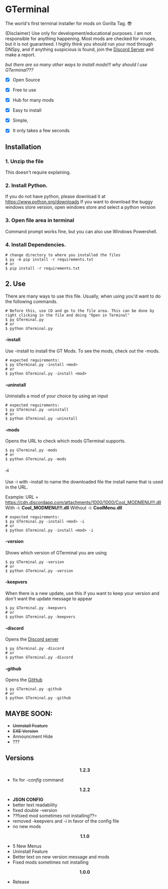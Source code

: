 # GTerminal
The world's first terminal installer for mods on Gorilla Tag. 😎

(Disclaimer) Use only for development/educational purposes. I am not responsible for anything happening.
Most mods are checked for viruses, but it is not guaranteed. I highly think you should run your mod through DNSpy, and if anything suspicious is found, join the <a href="https://discord.gg/Fa36fvAdXE">Discord Server</a> and make a report.

*but there are so many other ways to install mods!!! why should I use GTerminal???*
- [x] Open Source
- [x] Free to use
- [x] Hub for many mods
- [x] Easy to install
- [x] Simple, 
- [x] It only takes a few seconds


## Installation
### 1. Unzip the file
This doesn't require explaining.

### 2. Install Python.
If you do not have python, please download it at https://www.python.org/downloads
If you want to download the buggy windows store version, open windows store and select a python version

### 3. Open file area in terminal
Command prompt works fine, but you can also use Windows Powershell.

### 4. Install Dependencies.
```console
# change directory to where you installed the files
$ py -m pip install -r requirements.txt
# or
$ pip install -r requirements.txt
```

## 2. Use
There are many ways to use this file. Usually, when using you'd want to do the following commands.
```console
# Before this, use CD and go to the file area. This can be done by right clicking in the file and doing "Open in Terminal"
$ py GTerminal.py
# or
$ python GTerminal.py
```

#### -install
Use -install to install the GT Mods. To see the mods, check out the -mods.
```console
# expected requirements:
$ py GTerminal.py -install <mod>
# or
$ python GTerminal.py -install <mod>
```
#### -uninstall
Uninstalls a mod of your choice by using an input
```console
# expected requirements:
$ py GTerminal.py -uninstall
# or
$ python GTerminal.py -uninstall
```
#### -mods
Opens the URL to check which mods GTerminal supports.
```console
$ py GTerminal.py -mods
# or
$ python GTerminal.py -mods
```
#### -i
Use -i with -install to name the downloaded file the install name that is used in the URL.

Example:
URL = https://cdn.discordapp.com/attachments/1000/1000/Cool_MODMENU!!!.dll
With -i:
**Cool_MODMENU!!!.dll**
Without -i:
**CoolMenu.dll**
```console
# expected requirements:
$ py GTerminal.py -install <mod> -i
# or
$ python GTerminal.py -install <mod> -i
```
#### -version
Shows which version of GTerminal you are using
```console
$ py GTerminal.py -version
# or
$ python GTerminal.py -version
```
#### -keepvers
When there is a new update, use this if you want to keep your version and don't want the update message to appear
```console
$ py GTerminal.py -keepvers
# or
$ python GTerminal.py -keepvers
```
#### -discord
Opens the <a href="https://discord.gg/Fa36fvAdXE">Discord server</a>
```console
$ py GTerminal.py -discord
# or
$ python GTerminal.py -discord
```
#### -github
Opens the <a href="https://github.com/Silentious/GTerminal">GitHub</a>
```console
$ py GTerminal.py -github
# or
$ python GTerminal.py -github
```

## MAYBE SOON:
- ~~Uninstall Feature~~
- ~~EXE Version~~
- Announcment Hide
- ???

## Versions

<div align="center">

**1.2.3**

</div>

- fix for _-config_ command

<div align="center">

**1.2.2**

</div>

- **JSON CONFIG**
- better text readability
- fixed double -version
- ??fixed mod sometimes not installing??=
- removed -keepvers and -i in favor of the config file
- no new mods

<div align="center">

**1.1.0**

</div>

- 5 New Menus
- Uninstall Feature
- Better text on new version message and mods
- Fixed mods sometimes not installing

<div align="center">

**1.0.0**

</div>

- Release
